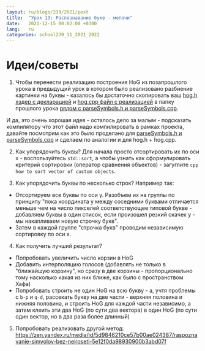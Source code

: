 ```yaml
---
layout: ru/blogs/239/2021/post
title:  "Урок 13: Распознавание букв - мелочи"
date:   2021-12-15 00:02:00 +0300
lang:   ru
categories: school239_11_2021_2022
---
```


Идеи/советы
======

1) Чтобы перенести реализацию построения HoG из позапрошлого урока в предыдущий урок в котором было реализовано разбиение картинки на буквы - казалось бы достаточно скопировать ваш [hog.h хэдер с декларацией](https://github.com/PML239CVCourse/CPPExercises2021/blob/main/lesson10/src/hog.h) и [hog.cpp файл с реализацией](https://github.com/PML239CVCourse/CPPExercises2021/blob/main/lesson10/src/hog.cpp) в папку прошлого урока [рядом с parseSymbols.h и parseSymbols.cpp](https://github.com/PML239CVCourse/CPPExercises2021/tree/main/lesson11/src).

И да, это очень хорошая идея - осталось дело за малым - подсказать компилятору что этот файл надо компилировать в рамках проекта, давайте посмотрим как это было проделано для [parseSymbols.h и parseSymbols.cpp](https://github.com/PML239CVCourse/CPPExercises2021/blob/main/lesson11/CMakeLists.txt#L13-L14) и сделаем по аналогии и для hog.h + hog.cpp.

2) Как упорядочить буквы? Для начала просто отсортировать их по оси x - воспользуйтесь ```std::sort```, а чтобы узнать как сформулировать критерий сортировки (оператор сравнения объектов) - загуглите ```cpp how to sort vector of custom objects```.

3) Как упорядочить буквы по несколько строк? Например так:

 - Отсортируем все буквы по оси y. Разобъем их на группы по принципу "пока координата y между соседними буквами отличается меньше чем на число пикселей соответствующее типовой букве - добавляем буквы в один список, если произошел резкий скачек y - мы накапливаем новую строчку букв".
 - Затем в каждой группе "строчка букв" проводим независимую сортировку по оси x.

4) Как получить лучший результат?

 - Попробовать увеличить число корзин в HoG
 - Добавить интерполяцию голосов (добавлять не только в "ближайшую корзину", но сразу в две корзины - пропорционально тому насколько какая из них ближе, как было с пространством Хафа)
 - Попробовать строить не один HoG на всю букву - а, учтя проблемы с ```b-p``` и ```q-d```, рассекать букву на две части - верхняя половина и нижняя половина, и строить HoG для каждой части независимо, а затем клеить эти два HoG (по сути два вектора) в один HoG (по сути один вектор, но в два раза более длинный)

5) Попробовать реализовать другой метод: https://zen.yandex.ru/media/id/5d9846210ce57b00ae024387/raspoznavanie-simvolov-bez-neiroseti-5e12f0da98930900b3abd07f
